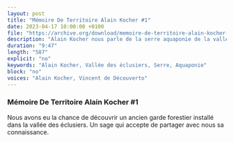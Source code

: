 ```yaml
---
layout: post
title: "Mémoire De Territoire Alain Kocher #1"
date: 2023-04-17 10:00:00 +0100
file: "https://archive.org/download/memoire-de-territoire-alain-kocher-1/memoire-de-territoire-alain-kocher-1.mp3"
description: "Alain Kocher nous parle de la serre aquaponie de la vallée des éclusiers."
duration: "9:47" 
length: "587"
explicit: "no" 
keywords: "Alain Kocher, Vallée des éclusiers, Serre, Aquaponie"
block: "no" 
voices: "Alain Kocher, Vincent de Découverto"
---
```

### Mémoire De Territoire Alain Kocher #1

Nous avons eu la chance de découvrir un ancien garde forestier installé dans la vallée des éclusiers. Un sage qui accepte de partager avec nous sa connaissance.
                    